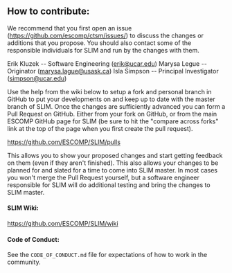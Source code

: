 ## How to contribute:

We recommend that you first open an issue (https://github.com/escomp/ctsm/issues/) to
discuss the changes or additions that you propose. You should also contact some of the responsible 
individuals for SLIM and run by the changes with them.

Erik Kluzek -- Software Engineering (erik@ucar.edu)
Marysa Legue -- Originator (marysa.lague@usask.ca)
Isla Simpson -- Principal Investigator (simpson@ucar.edu)

Use the help from the wiki below to setup a fork and personal branch in GitHub to put your developments
on and keep up to date with the master branch of SLIM. Once the changes are sufficiently advanced you
can form a Pull Request on GitHub. Either from your fork on GitHub, or from the main ESCOMP GitHub page
for SLIM (be sure to hit the "compare across forks" link at the top of the page when you first create
the pull request).

https://github.com/ESCOMP/SLIM/pulls

This allows you to show your proposed changes and start getting feedback on them (even if they aren't finished). 
This also allows your changes to be planned for and slated for a time to come into SLIM master. In most 
cases you won't merge the Pull Request yourself, but a software engineer responsible for SLIM will do 
additional testing and bring the changes to SLIM master.

#### SLIM Wiki:

https://github.com/ESCOMP/SLIM/wiki

#### Code of Conduct:

See the `CODE_OF_CONDUCT.md` file for expectations of how to work in the community.
